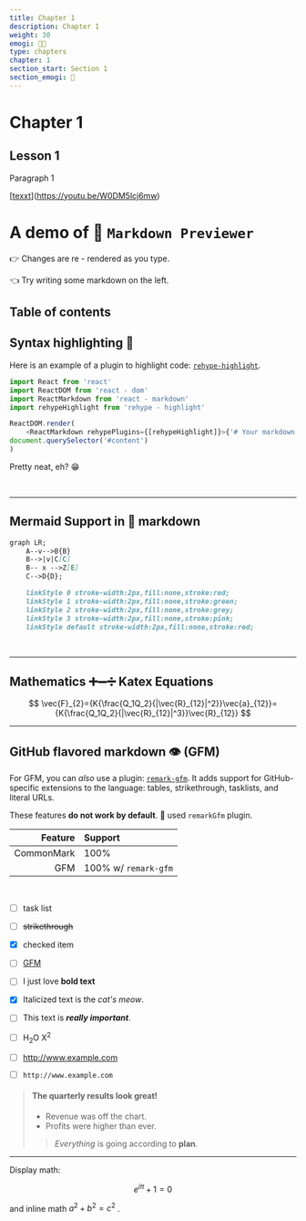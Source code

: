 ```yaml
---
title: Chapter 1
description: Chapter 1
weight: 30
emogi: 😵‍💫
type: chapters
chapter: 1
section_start: Section 1
section_emogi: 🤠
---
```


# Chapter 1

## Lesson 1

Paragraph 1

[[texxt](https://www.youtube-nocookie.com/embed/W0DM5lcj6mw)](https://youtu.be/W0DM5lcj6mw)


# A demo of 🚀 `Markdown Previewer`

👉 Changes are re - rendered as you type.

👈 Try writing some markdown on the left.


## Table of contents 

## Syntax highlighting 💄

Here is an example of a plugin to highlight code: 
[`rehype-highlight`](https://github.com/rehypejs/rehype-highlight).

```js
import React from 'react'
import ReactDOM from 'react - dom'
import ReactMarkdown from 'react - markdown'
import rehypeHighlight from 'rehype - highlight'

ReactDOM.render(
    <ReactMarkdown rehypePlugins={[rehypeHighlight]}>{'# Your markdown here'}</ReactMarkdown>,
document.querySelector('#content')
)
```
Pretty neat, eh? 😁

<br> 

***

## Mermaid Support in 🤖 markdown  

```mmd
graph LR;
    A--v-->B{B}
    B-->|v|C[C]
    B-- x -->Z[E]
    C-->D{D};

    linkStyle 0 stroke-width:2px,fill:none,stroke:red;
    linkStyle 1 stroke-width:2px,fill:none,stroke:green;
    linkStyle 2 stroke-width:2px,fill:none,stroke:grey;
    linkStyle 3 stroke-width:2px,fill:none,stroke:pink;
    linkStyle default stroke-width:2px,fill:none,stroke:red;
``` 
<br>


***

## Mathematics ➕➖➗ Katex Equations 

$$
\vec{F}_{2}={K{\frac{Q_1Q_2}{|\vec{R}_{12}|^2}}\vec{a}_{12}}={K{\frac{Q_1Q_2}{|\vec{R}_{12}|^3}}\vec{R}_{12}}
$$

***

## GitHub flavored markdown 👁️ (GFM)

For GFM, you can *also* use a plugin:
[`remark-gfm`](https://github.com/remarkjs/react-markdown#use).
It adds support for GitHub-specific extensions to the language:
tables, strikethrough, tasklists, and literal URLs.

These features **do not work by default**.
🙌 used `remarkGfm` plugin.

| Feature    | Support              |
| ---------: | :------------------- |
| CommonMark | 100%                 |
| GFM        | 100% w/ `remark-gfm` |

<br>

* [ ] task list
* [ ] ~~strikethrough~~
* [x] checked item
* [ ] [GFM](https://example.com)
* [ ] I just love **bold text**
* [x] Italicized text is the *cat's meow*.
* [ ] This text is ***really important***. 
* [ ] H<sub>2</sub>O  X<sup>2</sup>
* [ ] http://www.example.com
* [ ] `http://www.example.com`


> #### The quarterly results look great!
>
> - Revenue was off the chart.
> - Profits were higher than ever.
>
>>  *Everything* is going according to **plan**.
***

Display math:
```math
e^{i\pi} + 1 = 0
```
and inline math  $a^2 + b^2 = c^2$ .

